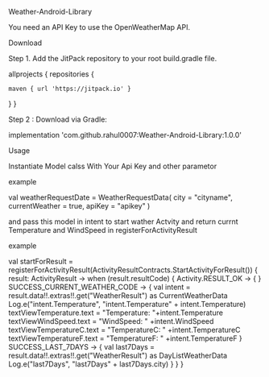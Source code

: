 

Weather-Android-Library

You need an API Key to use the OpenWeatherMap API.

Download

Step 1. Add the JitPack repository to your root build.gradle file.

allprojects {
  repositories {
  
    maven { url 'https://jitpack.io' }
  }
}

Step 2 : Download via Gradle:

implementation 'com.github.rahul0007:Weather-Android-Library:1.0.0'

Usage

Instantiate Model calss With Your Api Key and other parametor  

example

val weatherRequestDate = WeatherRequestData(
            city = "cityname",
            currentWeather = true,
            apiKey = "apikey"
        )
        
        
and pass this model in intent to start wather Actvity and return currnt Temperature and WindSpeed in registerForActivityResult

example 

val startForResult =
        registerForActivityResult(ActivityResultContracts.StartActivityForResult()) { result: ActivityResult ->
            when (result.resultCode) {
                Activity.RESULT_OK -> {
                }
                SUCCESS_CURRENT_WEATHER_CODE -> {
                    val intent = result.data!!.extras!!.get("WeatherResult") as CurrentWeatherData
                    Log.e("intent.Temperature", "intent.Temperature" + intent.Temperature)
                    textViewTemperature.text = "Temperature: "+intent.Temperature
                    textViewWindSpeed.text = "WindSpeed: " +intent.WindSpeed
                    textViewTemperatureC.text = "TemperatureC: " +intent.TemperatureC
                    textViewTemperatureF.text = "TemperatureF: " +intent.TemperatureF
                }
                SUCCESS_LAST_7DAYS -> {
                    val last7Days =
                        result.data!!.extras!!.get("WeatherResult") as DayListWeatherData
                    Log.e("last7Days", "last7Days" + last7Days.city)
                }
            }
        }

